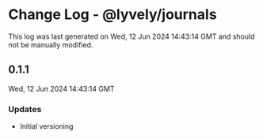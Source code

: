 # Change Log - @lyvely/journals

This log was last generated on Wed, 12 Jun 2024 14:43:14 GMT and should not be manually modified.

## 0.1.1
Wed, 12 Jun 2024 14:43:14 GMT

### Updates

- Initial versioning

